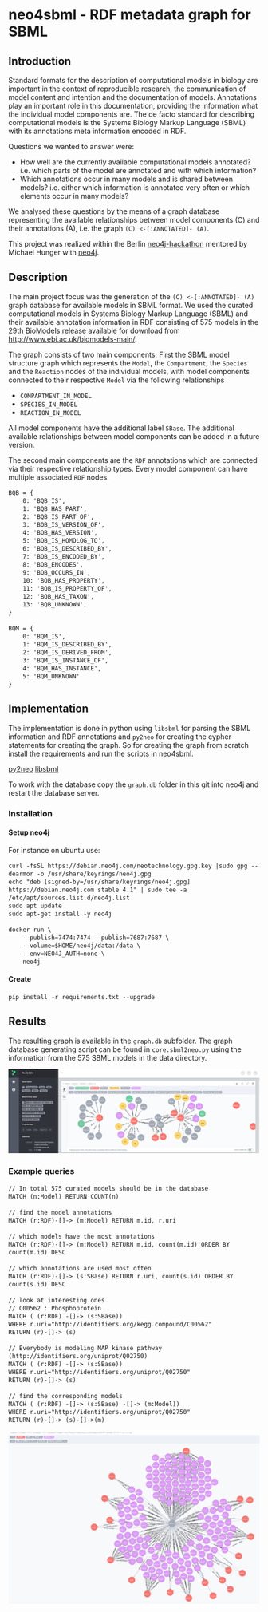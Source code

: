 # neo4sbml - RDF metadata graph for SBML

## Introduction
Standard formats for the description of computational models in biology are important in the context of reproducible research, the communication of model content and intention and the documentation of models. Annotations play an important role in this documentation, providing the information what the individual model components are. The de facto standard for describing computational models is the Systems Biology Markup Language (SBML) with its annotations meta information encoded in RDF.

Questions we wanted to answer were:
* How well are the currently available computational models annotated?
i.e. which parts of the model are annotated and with which information?
* Which annotations occur in many models and is shared between models?
i.e. either which information is annotated very often or which elements occur in many models?

We analysed these questions by the means of a graph database representing the available relationships between model components (C) and their annotations (A), i.e. the graph
`(C) <-[:ANNOTATED]- (A)`.

This project was realized within the Berlin [neo4j-hackathon](https://gist.github.com/jexp/6ca5c8b528b8080fa63f) mentored by Michael Hunger with [neo4j](http://neo4j.com/).

## Description
The main project focus was the generation of the `(C) <-[:ANNOTATED]- (A)` graph database for available models in SBML format. We used the curated computational models in Systems Biology Markup Language (SBML) and their available annotation information in RDF consisting of 575 models in the 29th BioModels release available for download from http://www.ebi.ac.uk/biomodels-main/.

The graph consists of two main components:
First the SBML model structure graph which represents the `Model`, the `Compartment`, the `Species` and the `Reaction` nodes of the individual models, with model components connected to their respective `Model` via the following relationships
* `COMPARTMENT_IN_MODEL`
* `SPECIES_IN_MODEL` 
* `REACTION_IN_MODEL`

All model components have the additional label `SBase`.
The additional available relationships between model components can be added in a future version.

The second main components are the `RDF` annotations which are connected via their respective relationship types. Every model component can have multiple associated `RDF` nodes.
```
BQB = {
    0: 'BQB_IS',
    1: 'BQB_HAS_PART',
    2: 'BQB_IS_PART_OF',
    3: 'BQB_IS_VERSION_OF',
    4: 'BQB_HAS_VERSION',
    5: 'BQB_IS_HOMOLOG_TO',
    6: 'BQB_IS_DESCRIBED_BY',
    7: 'BQB_IS_ENCODED_BY',
    8: 'BQB_ENCODES',
    9: 'BQB_OCCURS_IN',
    10: 'BQB_HAS_PROPERTY',
    11: 'BQB_IS_PROPERTY_OF',
    12: 'BQB_HAS_TAXON',
    13: 'BQB_UNKNOWN',
}

BQM = {
    0: 'BQM_IS',
    1: 'BQM_IS_DESCRIBED_BY',
    2: 'BQM_IS_DERIVED_FROM',
    3: 'BQM_IS_INSTANCE_OF',
    4: 'BQM_HAS_INSTANCE',
    5: 'BQM_UNKNOWN'
}
```

## Implementation
The implementation is done in python using `libsbml` for parsing the SBML information and RDF annotations and `py2neo` for creating the cypher statements for creating the graph. So for creating the graph from scratch install the requirements and run the scripts in neo4sbml.

[py2neo](http://py2neo.org/2.0/)
[libsbml](http://www.sbml.org)

To work with the database copy the `graph.db` folder in this git into neo4j and restart the database server.

### Installation
#### Setup neo4j
For instance on ubuntu use:
```
curl -fsSL https://debian.neo4j.com/neotechnology.gpg.key |sudo gpg --dearmor -o /usr/share/keyrings/neo4j.gpg
echo "deb [signed-by=/usr/share/keyrings/neo4j.gpg] https://debian.neo4j.com stable 4.1" | sudo tee -a /etc/apt/sources.list.d/neo4j.list
sudo apt update
sudo apt-get install -y neo4j

docker run \
    --publish=7474:7474 --publish=7687:7687 \
    --volume=$HOME/neo4j/data:/data \
    --env=NEO4J_AUTH=none \
    neo4j

```

#### Create
```
pip install -r requirements.txt --upgrade
```


## Results
The resulting graph is available in the `graph.db` subfolder.
The graph database generating script can be found in `core.sbml2neo.py` using the information from the 575 SBML models in the data directory.

![alt tag](./results/screenshot.png)

### Example queries

```
// In total 575 curated models should be in the database
MATCH (n:Model) RETURN COUNT(n)

// find the model annotations
MATCH (r:RDF)-[]-> (m:Model) RETURN m.id, r.uri

// which models have the most annotations
MATCH (r:RDF)-[]-> (m:Model) RETURN m.id, count(m.id) ORDER BY count(m.id) DESC

// which annotations are used most often
MATCH (r:RDF)-[]-> (s:SBase) RETURN r.uri, count(s.id) ORDER BY count(s.id) DESC

// look at interesting ones
// C00562 : Phosphoprotein
MATCH ( (r:RDF) -[]-> (s:SBase))
WHERE r.uri="http://identifiers.org/kegg.compound/C00562"
RETURN (r)-[]-> (s)

// Everybody is modeling MAP kinase pathway (http://identifiers.org/uniprot/Q02750)
MATCH ( (r:RDF) -[]-> (s:SBase))
WHERE r.uri="http://identifiers.org/uniprot/Q02750"
RETURN (r)-[]-> (s)

// find the corresponding models
MATCH ( (r:RDF) -[]-> (s:SBase) -[]-> (m:Model))
WHERE r.uri="http://identifiers.org/uniprot/Q02750"
RETURN (r)-[]-> (s)-[]->(m)
```
![alt tag](./results/MAP2K1.png)

